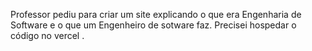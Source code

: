 Professor pediu para criar um site explicando o que era Engenharia de Software e o que um Engenheiro de sotware faz. Precisei hospedar o código no vercel .
